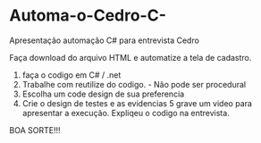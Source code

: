 # Automa-o-Cedro-C-
Apresentação automação C# para entrevista Cedro 


Faça download do arquivo HTML e automatize a tela de cadastro.

1. faça o codigo em C# / .net
2. Trabalhe com reutilize do codigo. - Não pode ser procedural
3. Escolha um code design de sua preferencia
4. Crie o design de testes e as evidencias
5 grave um video para apresentar a execução.
Expliqeu o codigo na entrevista.


BOA SORTE!!!
